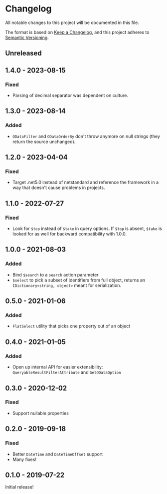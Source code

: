 # Changelog
All notable changes to this project will be documented in this file.

The format is based on [Keep a Changelog](https://keepachangelog.com/en/1.0.0/),
and this project adheres to [Semantic Versioning](https://semver.org/spec/v2.0.0.html).

## Unreleased

## 1.4.0 - 2023-08-15
### Fixed
- Parsing of decimal separator was dependent on culture.

## 1.3.0 - 2023-08-14
### Added
- `ODataFilter` and `ODataOrderBy` don't throw anymore on null strings (they return the source unchanged).

## 1.2.0 - 2023-04-04
### Fixed
- Target .net5.0 instead of netstandard and reference the framework in a way that doesn't cause problems in projects.

## 1.1.0 - 2022-07-27
### Fixed
- Look for `$top` instead of `$take` in query options. If `$top` is absent, `$take` is looked for as well for backward compatibility with 1.0.0.

## 1.0.0 - 2021-08-03
### Added
- Bind `$search` to a `search` action parameter
- `$select` to pick a subset of identifiers from full object, returns an `IDictionary<string, object>` meant for serialization.

## 0.5.0 - 2021-01-06
### Added
- `FlatSelect` utility that picks one property out of an object

## 0.4.0 - 2021-01-05
### Added
- Open up internal API for easier extensibility: `QueryableResultFilterAttribute` and `GetODataOption`

## 0.3.0 - 2020-12-02
### Fixed
- Support nullable properties

## 0.2.0 - 2019-09-18
### Fixed
- Better `DateTime` and `DateTimeOffset` support
- Many fixes!

## 0.1.0 - 2019-07-22
Initial release!